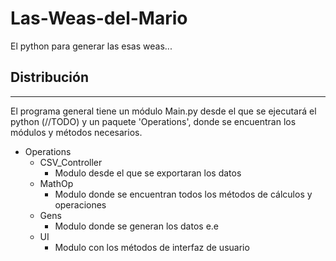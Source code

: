 # Las-Weas-del-Mario
El python para generar las esas weas...

## Distribución
-------------------------------------------------------------------------------------------------------
El programa general tiene un módulo Main.py desde el que se ejecutará el python (//TODO) y un paquete 'Operations',
donde se encuentran los módulos y métodos necesarios.
- Operations
  - CSV_Controller
      - Modulo desde el que se exportaran los datos
  - MathOp
      - Modulo donde se encuentran todos los métodos de cálculos y operaciones
  - Gens
      - Modulo donde se generan los datos e.e
  - UI
      - Modulo con los métodos de interfaz de usuario
